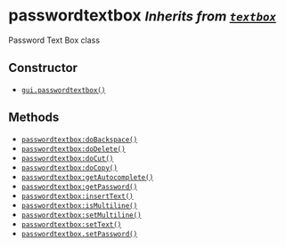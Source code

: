 passwordtextbox <small>_Inherits from [`textbox`](api/textbox)_</small>
===============

Password Text Box class

Constructor
-----------

* [`gui.passwordtextbox()`](api/gui.passwordtextbox)

Methods
-------

* [`passwordtextbox:doBackspace()`](api/passwordtextbox.doBackspace)
* [`passwordtextbox:doDelete()`](api/passwordtextbox.doDelete)
* [`passwordtextbox:doCut()`](api/passwordtextbox.doCut)
* [`passwordtextbox:doCopy()`](api/passwordtextbox.doCopy)
* [`passwordtextbox:getAutocomplete()`](api/passwordtextbox.getAutocomplete)
* [`passwordtextbox:getPassword()`](api/passwordtextbox.getPassword)
* [`passwordtextbox:insertText()`](api/passwordtextbox.insertText)
* [`passwordtextbox:isMultiline()`](api/passwordtextbox.isMultiline)
* [`passwordtextbox:setMultiline()`](api/passwordtextbox.setMultiline)
* [`passwordtextbox:setText()`](api/passwordtextbox.setText)
* [`passwordtextbox.setPassword()`](api/passwordtextbox.setPassword)
